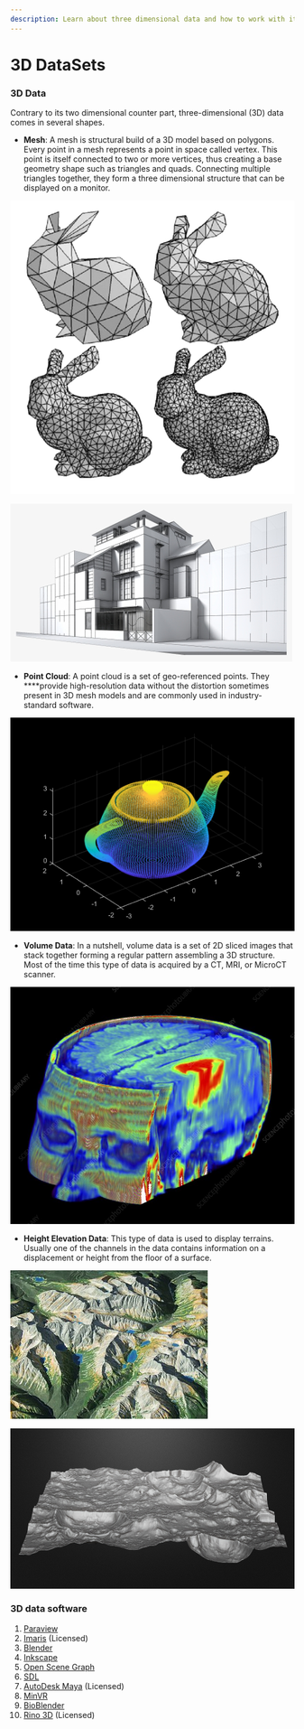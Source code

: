 ```yaml
---
description: Learn about three dimensional data and how to work with it
---
```


# 3D DataSets

### 3D Data

Contrary to its two dimensional counter part, three-dimensional \(3D\) data comes in several shapes.

* **Mesh**: A mesh is structural build of a 3D model based on polygons. Every point in a mesh represents a point in space called vertex. This point is itself connected to two or more vertices, thus creating a base geometry shape such as triangles and quads. Connecting multiple triangles together, they form a three dimensional structure that can be displayed on a monitor.

![](../.gitbook/assets/bunny.png)

![](../.gitbook/assets/3d_mesh_building.png)

* **Point Cloud**: A point cloud is a set of geo-referenced points.  They ****provide high-resolution data without the distortion sometimes present in 3D mesh models and are commonly used in industry-standard software.

![](../.gitbook/assets/point_cloud_tea_pot.png)

* **Volume Data**: In a nutshell, volume data is a set of 2D sliced images that stack together forming a regular pattern assembling a 3D structure. Most of the time this type of data is acquired by a CT, MRI, or MicroCT scanner. 

![](../.gitbook/assets/800wm.jpg)

* **Height Elevation Data**: This type of data is used to display terrains. Usually one of the channels in the data contains information on a displacement or height from the floor of a surface.

![](../.gitbook/assets/3dterrain.jpg)

![](../.gitbook/assets/moon_terrain_01.jpg)

###  3D data software

1. [Paraview](https://www.paraview.org/)
2. [Imaris](https://imaris.oxinst.com/) \(Licensed\)
3. [Blender](https://www.blender.org/)
4. [Inkscape](https://inkscape.org/)
5. [Open Scene Graph](http://www.openscenegraph.org/)
6. [SDL](https://www.libsdl.org/)
7. [AutoDesk Maya](https://www.autodesk.com/products/maya/overview?support=ADVANCED) \(Licensed\)
8. [MinVR](https://github.com/MinVR/MinVR)
9. [BioBlender](http://www.bioblender.org/)
10. [Rino 3D](https://www.rhino3d.com/) \(Licensed\)





